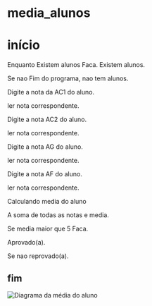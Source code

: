 #  media_alunos
# início
Enquanto Existem alunos Faca.
Existem alunos.

Se nao  Fim do programa, nao tem alunos.

Digite a nota da AC1 do aluno.

ler nota correspondente.

Digite a nota AC2 do aluno.

ler nota correspondente.

Digite a nota AG do aluno.

ler nota correspondente.

Digite a nota AF do aluno.

ler nota correspondente.

Calculando media do aluno

A soma de todas as notas e  media.

Se media maior que 5 Faca.

Aprovado(a).

Se nao reprovado(a).
## fim
![Diagrama da média do aluno](https://user-images.githubusercontent.com/101893557/169414353-e77c7a8e-306f-4185-a934-c89511c3ea7d.jpeg)
